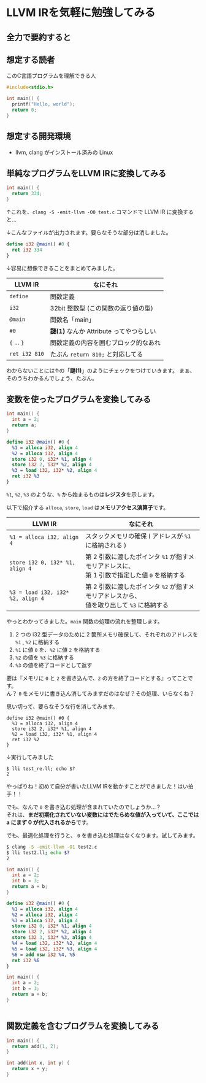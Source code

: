 # LLVM IRを気軽に勉強してみる

## 全力で要約すると

## 想定する読者

このC言語プログラムを理解できる人

```c
#include<stdio.h>

int main() {
  printf("Hello, world");
  return 0;
}
```

## 想定する開発環境

- llvm, clang がインストール済みの Linux

## 単純なプログラムをLLVM IRに変換してみる

```c:test.c
int main() {
  return 334;
}
```

↑これを、``clang -S -emit-llvm -O0 test.c`` コマンドで LLVM IR に変換すると…

↓こんなファイルが出力されます。要らなそうな部分は消しました。

```text:test.ll
define i32 @main() #0 {
  ret i32 334
}
```

↓容易に想像できることをまとめてみました。

| LLVM IR | なにそれ |
| ---- | ---- |
| ``define`` | 関数定義 |
| ``i32`` | 32bit 整数型 (この関数の返り値の型) |
| ``@main`` | 関数名「main」 |
| ``#0`` | **謎(1)** なんか Attribute ってやつらしい |
| ``{`` ... ``}`` | 関数定義の内容を囲むブロック的なあれ |
| ``ret i32 810`` | たぶん ``return 810;`` と対応してる |

わからないことには↑の「**謎(1)**」のようにチェックをつけていきます。
まぁ、そのうちわかるんでしょう、たぶん。

## 変数を使ったプログラムを変換してみる

```c:test2.c
int main() {
  int a = 2;
  return a;
}
```

```text:test2.ll
define i32 @main() #0 {
  %1 = alloca i32, align 4
  %2 = alloca i32, align 4
  store i32 0, i32* %1, align 4
  store i32 2, i32* %2, align 4
  %3 = load i32, i32* %2, align 4
  ret i32 %3
}
```

``%1``, ``%2``, ``%3`` のような、``%`` から始まるものは**レジスタ**を示します。

以下で紹介する ``alloca``, ``store``, ``load`` は**メモリアクセス演算子**です。

| LLVM IR | なにそれ |
| ---- | ---- |
| ``%1 = alloca i32, align 4`` | スタックメモリの確保 ( アドレスが ``%1`` に格納される )  |
| ``store i32 0, i32* %1, align 4`` | 第 2 引数に渡したポインタ ``%1`` が指すメモリアドレスに、<br>第 1 引数で指定した値 ``0`` を格納する |
| ``%3 = load i32, i32* %2, align 4`` | 第 2 引数に渡したポインタ ``%2`` が指すメモリアドレスから、<br>値を取り出して ``%3`` に格納する |

やっとわかってきました。``main`` 関数の処理の流れを整理します。

1. 2 つの i32 型データのために 2 箇所メモリ確保して、それぞれのアドレスを ``%1`` , ``%2`` に格納する
2. ``%1`` に値 ``0`` を、``%2`` に値 ``2`` を格納する
3. ``%2`` の値を ``%3`` に格納する
4. ``%3`` の値を終了コードとして返す

要は『メモリに ``0`` と ``2`` を書き込んで、``2`` の方を終了コードとする』ってことです。  
ん？ ``0`` をメモリに書き込ん消してみますだのはなぜ？その処理、いらなくね？

思い切って、要らなそうな行を消してみます。

```echo
define i32 @main() #0 {
  %1 = alloca i32, align 4
  store i32 2, i32* %1, align 4
  %2 = load i32, i32* %1, align 4
  ret i32 %2
}
```

↓実行してみました

```
$ lli test_re.ll; echo $?
2
```

やっぱりね！初めて自分が書いたLLVM IRを動かすことができました！はい拍手！！

でも、なんで ``0`` を書き込む処理が含まれていたのでしょうか…？  
それは、**まだ初期化されていない変数にはでたらめな値が入っていて、ここでは a にまず 0 が代入されるから**です。

でも、最適化処理を行うと、 ``0`` を書き込む処理はなくなります。試してみます。

```bash
$ clang -S -emit-llvm -O1 test2.c
$ lli test2.ll; echo $?
2
```

```test3.c
int main() {
  int a = 2;
  int b = 3;
  return a + b;
}
```

```text:test3.ll
define i32 @main() #0 {
  %1 = alloca i32, align 4
  %2 = alloca i32, align 4
  %3 = alloca i32, align 4
  store i32 0, i32* %1, align 4
  store i32 2, i32* %2, align 4
  store i32 3, i32* %3, align 4
  %4 = load i32, i32* %2, align 4
  %5 = load i32, i32* %3, align 4
  %6 = add nsw i32 %4, %5
  ret i32 %6
}
```

```c:test4.c
int main() {
  int a = 2;
  int b = 3;
  return a + b;
}
```

```text:test4.ll
```

## 関数定義を含むプログラムを変換してみる

```c:test5.c
int main() {
  return add(1, 2);
}

int add(int x, int y) {
  return x + y;
}
```

```text:test5.ll
```
